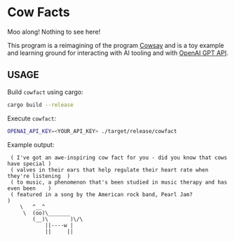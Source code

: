 Cow Facts
=========

Moo along! Nothing to see here!

This program is a reimagining of the program [Cowsay](https://en.wikipedia.org/wiki/Cowsay) and is a toy example and learning ground for interacting with AI tooling and with [OpenAI GPT API](https://platform.openai.com/docs/overview).


USAGE
-----

Build `cowfact` using cargo:
```bash
cargo build --release
```

Execute `cowfact`:
```bash
OPENAI_API_KEY=<YOUR_API_KEY> ./target/release/cowfact
```

Example output:

```
 ( I've got an awe-inspiring cow fact for you - did you know that cows have special )
 ( valves in their ears that help regulate their heart rate when they're listening  )
 ( to music, a phenomenon that's been studied in music therapy and has even been    )
 ( featured in a song by the American rock band, Pearl Jam?                         )
    \   ^__^
     \  (oo)\_______
        (__)\       )\/\
            ||----w |
            ||     ||
```